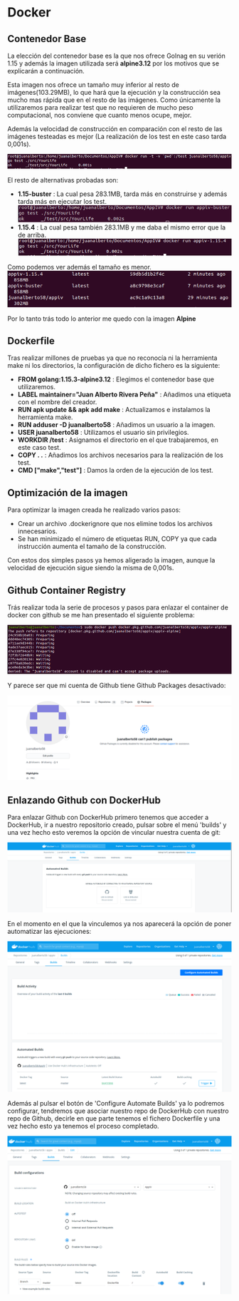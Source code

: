 # Docker

## Contenedor Base
La elección del contenedor base es la que nos ofrece Golnag en su verión 1.15 y además la imagen utilizada será **alpine3.12** por los motivos que se explicarán a continuación. 

Esta imagen nos ofrece un tamaño muy inferior al resto de imágenes(103.29MB), lo que hará que la ejecución y la construcción sea mucho mas rápida que en el resto de las imágenes. Como únicamente la utilizaremos para realizar test que no requieren de mucho peso computacional, nos conviene que cuanto menos ocupe, mejor.

Además la velocidad de construcción en comparación con el resto de las imágenes testeadas es mejor (La realización de los test en este caso tarda 0,001s).

![Ejecución test](../image/Ejecucion_docker.png)

El resto de alternativas probadas son:
- **1.15-buster** : La cual pesa 283.1MB, tarda más en construirse y además tarda más en ejecutar los test.
![Ejecución de otras versiones](../image/Ejecucion-buster.png)
- **1.15.4** : La cual pesa también 283.1MB y me daba el mismo error que la de arriba.
![Ejecución de otras versiones](../image/Ejecucion_1_15_4.png)

Como podemos ver además el tamaño es menor.
![Ejecución de otras versiones](../image/tamaños.png)

Por lo tanto trás todo lo anterior me quedo con la imagen **Alpine**



## Dockerfile
Tras realizar millones de pruebas ya que no reconocía ni la herramienta make ni los directorios, la configuración de dicho fichero es la siguiente:
- **FROM golang:1.15.3-alpine3.12** : Elegimos el contenedor base que utilizaremos.
- **LABEL maintainer="Juan Alberto Rivera Peña"** : Añadimos una etiqueta con el nombre del creador.
- **RUN apk update && apk add make** : Actualizamos e instalamos la herramienta make.
- **RUN adduser -D juanalberto58** : Añadimos un usuario a la imagen.
- **USER juanalberto58** : Utilizamos el usuario sin privilegios.
- **WORKDIR /test** : Asignamos el directorio en el que trabajaremos, en este caso test.
- **COPY . .** : Añadimos los archivos necesarios para la realización de los test.
- **CMD ["make","test"]** : Damos la orden de la ejecución de los test.


## Optimización de la imagen
Para optimizar la imagen creada he realizado varios pasos:
- Crear un archivo .dockerignore que nos elimine todos los archivos innecesarios.
- Se han minimizado el número de etiquetas RUN, COPY ya que cada instrucción aumenta el tamaño de la construcción.

Con estos dos simples pasos ya hemos aligerado la imagen, aunque la velocidad de ejecución sigue siendo la misma de 0,001s.


## Github Container Registry
Trás realizar toda la serie de procesos y pasos para enlazar el container de docker con github se me han presentado el siguiente problema:

![Container Registry](../image/Container_registry.png)

Y parece ser que mi cuenta de Github tiene Github Packages desactivado:

![Container Registry](../image/github_package.png)


## Enlazando Github con DockerHub

Para enlazar Github con DockerHub primero tenemos que acceder a DockerHub, ir a nuestro repositorio creado, pulsar sobre el menú 'builds' y una vez hecho esto veremos la opción de vincular nuestra cuenta de git: 

![Linkear Github con DockerHub](../image/linkear_git_dockerhub.png)

En el momento en el que la vinculemos ya nos aparecerá la opción de poner automatizar las ejecuciones:

![Automatiza Builds](../image/Automatizar_builds.png)

Además al pulsar el botón de 'Configure Automate Builds' ya lo podremos configurar, tendremos que asociar nuestro repo de DockerHub con nuestro repo de Github, decirle en que parte tenemos el fichero Dockerfile y una vez hecho esto ya tenemos el proceso completado.

![Automatiza Builds](../image/menu_final.png)





